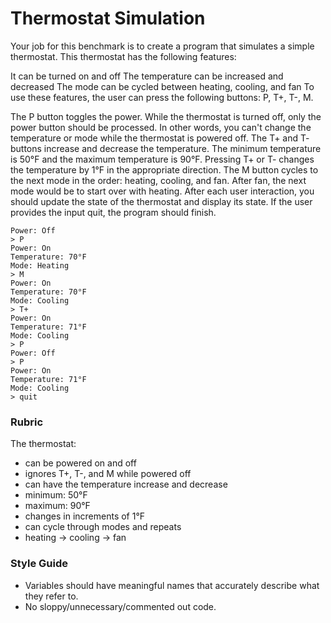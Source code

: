 # Thermostat Simulation

Your job for this benchmark is to create a program that simulates a simple thermostat. This thermostat has the following features:

It can be turned on and off
The temperature can be increased and decreased
The mode can be cycled between heating, cooling, and fan
To use these features, the user can press the following buttons: P, T+, T-, M.

The P button toggles the power. While the thermostat is turned off, only the power button should be processed. In other words, you can't change the temperature or mode while the thermostat is powered off.
The T+ and T- buttons increase and decrease the temperature. The minimum temperature is 50°F and the maximum temperature is 90°F. Pressing T+ or T- changes the temperature by 1°F in the appropriate direction.
The M button cycles to the next mode in the order: heating, cooling, and fan. After fan, the next mode would be to start over with heating.
After each user interaction, you should update the state of the thermostat and display its state. If the user provides the input quit, the program should finish.

```
Power: Off
> P
Power: On
Temperature: 70°F
Mode: Heating
> M
Power: On
Temperature: 70°F
Mode: Cooling
> T+
Power: On
Temperature: 71°F
Mode: Cooling
> P
Power: Off
> P
Power: On
Temperature: 71°F
Mode: Cooling
> quit

```

### Rubric

The thermostat:

- can be powered on and off
- ignores T+, T-, and M while powered off
- can have the temperature increase and decrease
- minimum: 50°F
- maximum: 90°F
- changes in increments of 1°F
- can cycle through modes and repeats
- heating -> cooling -> fan

### Style Guide

- Variables should have meaningful names that accurately describe what they refer to.
- No sloppy/unnecessary/commented out code.
